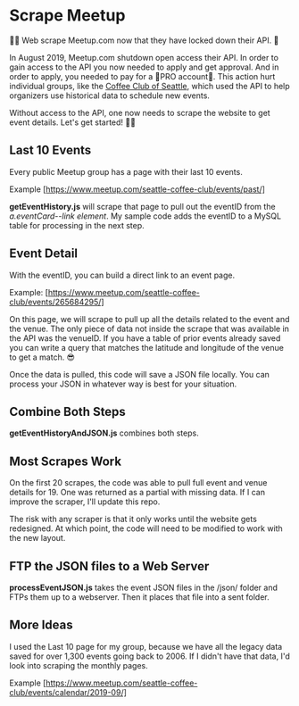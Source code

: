 # Scrape Meetup

🏴‍☠️ Web scrape Meetup.com now that they have locked down their API. 😤

In August 2019, Meetup.com shutdown open access their API. In order to gain access
to the API you now needed to apply and get approval. And in order to apply, you needed to pay for a 💸PRO account💸. This action hurt individual groups, like the [Coffee Club of Seattle](https://www.meetup.com/seattle-coffee-club/), which used the API to help organizers use historical data to schedule new events.

Without access to the API, one now needs to scrape the website to get event details. Let's get started! 💪🏻

## Last 10 Events

Every public Meetup group has a page with their last 10 events.

Example [https://www.meetup.com/seattle-coffee-club/events/past/]

**getEventHistory.js** will scrape that page to pull out the eventID from the _a.eventCard--link element_. My sample code adds the eventID to a MySQL table for processing in the next step.

## Event Detail

With the eventID, you can build a direct link to an event page.

Example: [https://www.meetup.com/seattle-coffee-club/events/265684295/]

On this page, we will scrape to pull up all the details related to the event and the venue. The only piece of data not inside the scrape that was available in the API was the venueID. If you have a table of prior events already saved you can write a query that matches the latitude and longitude of the venue to get a match. 😎

Once the data is pulled, this code will save a JSON file locally. You can process your JSON in whatever way is best for your situation.

## Combine Both Steps

**getEventHistoryAndJSON.js** combines both steps.

## Most Scrapes Work

On the first 20 scrapes, the code was able to pull full event and venue details for 19. One was returned as a partial with missing data. If I can improve the scraper, I'll update this repo.

The risk with any scraper is that it only works until the website gets redesigned. At which point, the code will need to be modified to work with the new layout.

## FTP the JSON files to a Web Server

**processEventJSON.js** takes the event JSON files in the /json/ folder and FTPs them up to a webserver. Then it places that file into a sent folder.

## More Ideas

I used the Last 10 page for my group, because we have all the legacy data saved for over 1,300 events going back to 2006. If I didn't have that data, I'd look into scraping the monthly pages.

Example [https://www.meetup.com/seattle-coffee-club/events/calendar/2019-09/]
